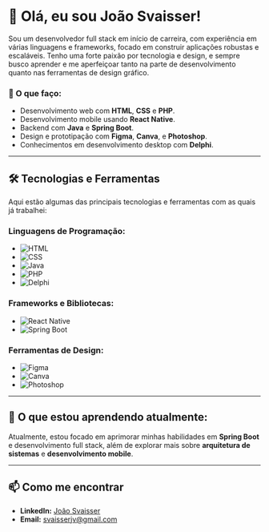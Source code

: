 # 👋 Olá, eu sou João Svaisser!

Sou um desenvolvedor full stack em início de carreira, com experiência em várias linguagens e frameworks, focado em construir aplicações robustas e escaláveis. Tenho uma forte paixão por tecnologia e design, e sempre busco aprender e me aperfeiçoar tanto na parte de desenvolvimento quanto nas ferramentas de design gráfico. 

### 🚀 O que faço:
- Desenvolvimento web com **HTML**, **CSS** e **PHP**.
- Desenvolvimento mobile usando **React Native**.
- Backend com **Java** e **Spring Boot**.
- Design e prototipação com **Figma**, **Canva**, e **Photoshop**.
- Conhecimentos em desenvolvimento desktop com **Delphi**.

---

## 🛠️ Tecnologias e Ferramentas

Aqui estão algumas das principais tecnologias e ferramentas com as quais já trabalhei:

### Linguagens de Programação:
- ![HTML](https://img.shields.io/badge/HTML5-E34F26?style=for-the-badge&logo=html5&logoColor=white)
- ![CSS](https://img.shields.io/badge/CSS3-1572B6?style=for-the-badge&logo=css3&logoColor=white)
- ![Java](https://img.shields.io/badge/Java-ED8B00?style=for-the-badge&logo=java&logoColor=white)
- ![PHP](https://img.shields.io/badge/PHP-777BB4?style=for-the-badge&logo=php&logoColor=white)
- ![Delphi](https://img.shields.io/badge/Delphi-EE1F35?style=for-the-badge&logo=delphi&logoColor=white)

### Frameworks e Bibliotecas:
- ![React Native](https://img.shields.io/badge/React_Native-20232A?style=for-the-badge&logo=react&logoColor=61DAFB)
- ![Spring Boot](https://img.shields.io/badge/Spring_Boot-6DB33F?style=for-the-badge&logo=spring-boot&logoColor=white)

### Ferramentas de Design:
- ![Figma](https://img.shields.io/badge/Figma-F24E1E?style=for-the-badge&logo=figma&logoColor=white)
- ![Canva](https://img.shields.io/badge/Canva-00C4CC?style=for-the-badge&logo=canva&logoColor=white)
- ![Photoshop](https://img.shields.io/badge/Adobe_Photoshop-31A8FF?style=for-the-badge&logo=adobe-photoshop&logoColor=white)

---

## 🌱 O que estou aprendendo atualmente:
Atualmente, estou focado em aprimorar minhas habilidades em **Spring Boot** e desenvolvimento full stack, além de explorar mais sobre **arquitetura de sistemas** e **desenvolvimento mobile**.

---

## 📫 Como me encontrar

- **LinkedIn:** [João Svaisser](https://www.linkedin.com/in/joaosvaisser/)
- **Email:** svaisserjv@gmail.com
